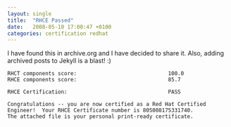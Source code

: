 ```yaml
---
layout: single
title:  "RHCE Passed"
date:   2008-05-10 17:00:47 +0100
categories: certification redhat
---
```

I have found this in archive.org and I have decided to share it. Also, adding archived posts to Jekyll is a blast! :)

```
RHCT components score:                             100.0
RHCE components score:                             85.7

RHCE Certification:                                PASS

Congratulations -- you are now certified as a Red Hat Certified
Engineer!  Your RHCE Certificate number is 805008175331740.
The attached file is your personal print-ready certificate.
```